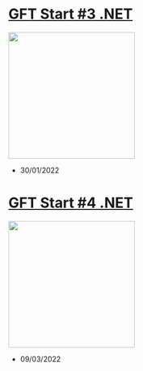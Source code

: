 <a href="GFT%20Start%20%233%20.NET"><h1>GFT Start #3 .NET</h1></a>
<a href="GFT%20Start%20%233%20.NET"><img src="https://hermes.digitalinnovation.one/tracks/0a8c4d93-5b96-4d81-ba6e-8c1b14faf0a4.png" alt="" width="250" height=""></a>
- 30/01/2022

<a href="GFT%20Start%20%234%20.NET"><h1>GFT Start #4 .NET</h1></a>
<a href="GFT%20Start%20%234%20.NET"><img src="https://hermes.digitalinnovation.one/tracks/4291bfb6-a629-4f7e-9a74-8675fad6be01.png" alt="" width="250" height=""></a>
- 09/03/2022
